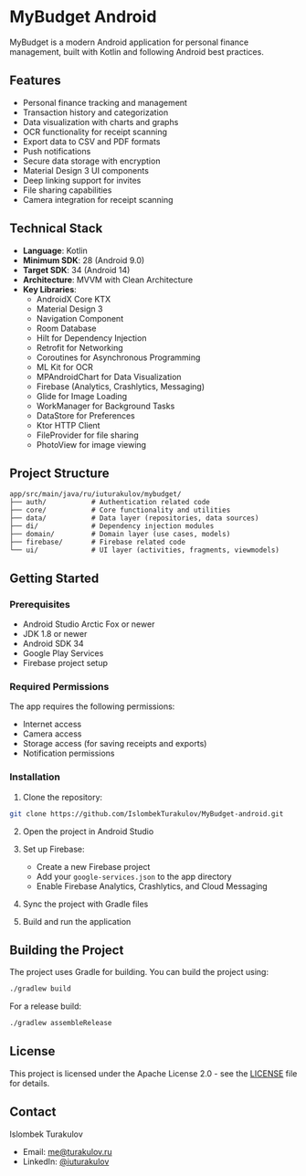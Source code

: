 # MyBudget Android

MyBudget is a modern Android application for personal finance management, built with Kotlin and following Android best practices.

## Features

- Personal finance tracking and management
- Transaction history and categorization
- Data visualization with charts and graphs
- OCR functionality for receipt scanning
- Export data to CSV and PDF formats
- Push notifications
- Secure data storage with encryption
- Material Design 3 UI components
- Deep linking support for invites
- File sharing capabilities
- Camera integration for receipt scanning

## Technical Stack

- **Language**: Kotlin
- **Minimum SDK**: 28 (Android 9.0)
- **Target SDK**: 34 (Android 14)
- **Architecture**: MVVM with Clean Architecture
- **Key Libraries**:
  - AndroidX Core KTX
  - Material Design 3
  - Navigation Component
  - Room Database
  - Hilt for Dependency Injection
  - Retrofit for Networking
  - Coroutines for Asynchronous Programming
  - ML Kit for OCR
  - MPAndroidChart for Data Visualization
  - Firebase (Analytics, Crashlytics, Messaging)
  - Glide for Image Loading
  - WorkManager for Background Tasks
  - DataStore for Preferences
  - Ktor HTTP Client
  - FileProvider for file sharing
  - PhotoView for image viewing

## Project Structure

```
app/src/main/java/ru/iuturakulov/mybudget/
├── auth/           # Authentication related code
├── core/           # Core functionality and utilities
├── data/           # Data layer (repositories, data sources)
├── di/             # Dependency injection modules
├── domain/         # Domain layer (use cases, models)
├── firebase/       # Firebase related code
└── ui/             # UI layer (activities, fragments, viewmodels)
```

## Getting Started

### Prerequisites

- Android Studio Arctic Fox or newer
- JDK 1.8 or newer
- Android SDK 34
- Google Play Services
- Firebase project setup

### Required Permissions

The app requires the following permissions:
- Internet access
- Camera access
- Storage access (for saving receipts and exports)
- Notification permissions

### Installation

1. Clone the repository:
```bash
git clone https://github.com/IslombekTurakulov/MyBudget-android.git
```

2. Open the project in Android Studio

3. Set up Firebase:
   - Create a new Firebase project
   - Add your `google-services.json` to the app directory
   - Enable Firebase Analytics, Crashlytics, and Cloud Messaging

4. Sync the project with Gradle files

5. Build and run the application

## Building the Project

The project uses Gradle for building. You can build the project using:

```bash
./gradlew build
```

For a release build:

```bash
./gradlew assembleRelease
```

## License

This project is licensed under the Apache License 2.0 - see the [LICENSE](LICENSE) file for details.

## Contact

Islombek Turakulov
- Email: me@turakulov.ru
- LinkedIn: [@iuturakulov](https://linkedin.com/in/iuturakulov)
